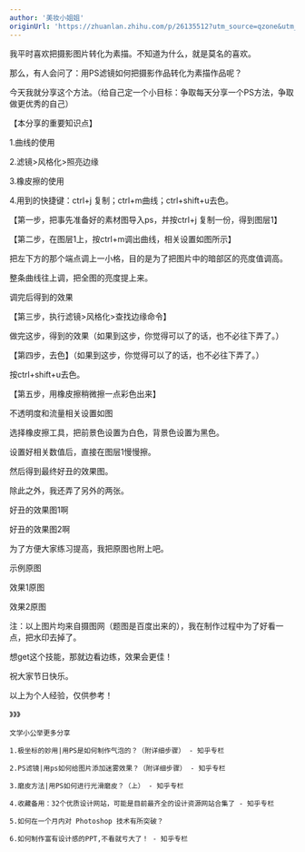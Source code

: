 ```yaml
---
author: '美妆小姐姐'
originUrl: 'https://zhuanlan.zhihu.com/p/26135512?utm_source=qzone&utm_medium=social'
---
```

我平时喜欢把摄影图片转化为素描。不知道为什么，就是莫名的喜欢。

那么，有人会问了：用PS滤镜如何把摄影作品转化为素描作品呢？

今天我就分享这个方法。（给自己定一个小目标：争取每天分享一个PS方法，争取做更优秀的自己）

【本分享的重要知识点】

1.曲线的使用

2.滤镜>风格化>照亮边缘

3.橡皮擦的使用

4.用到的快捷键：ctrl+j 复制；ctrl+m曲线；ctrl+shift+u去色。

【第一步，把事先准备好的素材图导入ps，并按ctrl+j 复制一份，得到图层1】

【第二步，在图层1上，按ctrl+m调出曲线，相关设置如图所示】

把左下方的那个端点调上一小格，目的是为了把图片中的暗部区的亮度值调高。

整条曲线往上调，把全图的亮度提上来。

调完后得到的效果

【第三步，执行滤镜>风格化>查找边缘命令】

做完这步，得到的效果（如果到这步，你觉得可以了的话，也不必往下弄了。）

【第四步，去色】（如果到这步，你觉得可以了的话，也不必往下弄了。）

按ctrl+shift+u去色。

【第五步，用橡皮擦稍微擦一点彩色出来】

不透明度和流量相关设置如图

选择橡皮擦工具，把前景色设置为白色，背景色设置为黑色。

设置好相关数值后，直接在图层1慢慢擦。

然后得到最终好丑的效果图。

除此之外，我还弄了另外的两张。

好丑的效果图1啊

好丑的效果图2啊

为了方便大家练习提高，我把原图也附上吧。

示例原图

效果1原图

效果2原图

注：以上图片均来自摄图网（题图是百度出来的），我在制作过程中为了好看一点，把水印去掉了。

想get这个技能，那就边看边练，效果会更佳！

祝大家节日快乐。

以上为个人经验，仅供参考！

》》》

    文学小公举更多分享

    1.极坐标的妙用|用PS是如何制作气泡的？（附详细步骤） - 知乎专栏

    2.PS滤镜|用ps如何给图片添加迷雾效果？（附详细步骤） - 知乎专栏

    3.磨皮方法|用PS如何进行光滑磨皮？（上） - 知乎专栏

    4.收藏备用：32个优质设计网站，可能是目前最齐全的设计资源网站合集了 - 知乎专栏

    5.如何在一个月内对 Photoshop 技术有所突破？

    6.如何制作富有设计感的PPT,不看就亏大了！ - 知乎专栏

